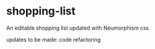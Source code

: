# shopping-list

An editable shopping list
updated with Neumorphism css

updates to be made:
code refactoring
